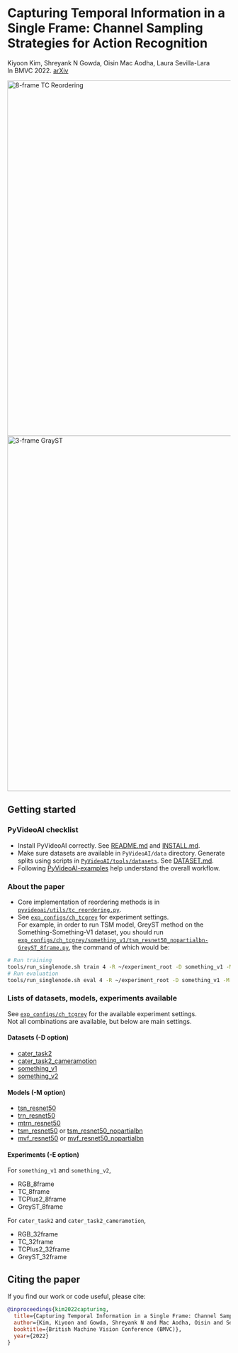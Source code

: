 # Capturing Temporal Information in a Single Frame: Channel Sampling Strategies for Action Recognition

Kiyoon Kim, Shreyank N Gowda, Oisin Mac Aodha, Laura Sevilla-Lara  
In BMVC 2022. [arXiv](http://arxiv.org/abs/2201.10394)

<img src="https://user-images.githubusercontent.com/12980409/151038213-12bdad91-7895-40e7-9304-126079fed637.png" alt="8-frame TC Reordering" width="800">  
<img src="https://user-images.githubusercontent.com/12980409/151038200-6f32cea8-6a2b-40bf-9d95-50ba860114be.png" alt="3-frame GrayST" width="800">  

## Getting started

### PyVideoAI checklist
- Install PyVideoAI correctly. See [README.md](../../../README.md) and [INSTALL.md](../../../docs/INSTALL.md).
- Make sure datasets are available in `PyVideoAI/data` directory. Generate splits using scripts in [`PyVideoAI/tools/datasets`](../../../tools/datasets). See [DATASET.md](../../../docs/DATASET.md).
- Following [PyVideoAI-examples](https://github.com/kiyoon/PyVideoAI-examples) help understand the overall workflow.

### About the paper
- Core implementation of reordering methods is in [`pyvideoai/utils/tc_reordering.py`](../../../pyvideoai/utils/tc_reordering.py).  
- See [`exp_configs/ch_tcgrey`](../../../exp_configs/ch_tcgrey) for experiment settings.  
For example, in order to run TSM model, GreyST method on the Something-Something-V1 dataset, you should run [`exp_configs/ch_tcgrey/something_v1/tsm_resnet50_nopartialbn-GreyST_8frame.py`](../../../exp_configs/ch_tcgrey/something_v1/tsm_resnet50_nopartialbn-GreyST_8frame.py), the command of which would be:

```bash
# Run training
tools/run_singlenode.sh train 4 -R ~/experiment_root -D something_v1 -M tsm_resnet_nopartialbn -E GreyST_8frame -c:e tcgrey
# Run evaluation
tools/run_singlenode.sh eval 4 -R ~/experiment_root -D something_v1 -M tsm_resnet_nopartialbn -E GreyST_8frame -c:e tcgrey
```

### Lists of datasets, models, experiments available
See [`exp_configs/ch_tcgrey`](../../../exp_configs/ch_tcgrey) for the available experiment settings.  
Not all combinations are available, but below are main settings.

#### Datasets (-D option)
- [cater_task2](../../../dataset_configs/cater_task2.py)
- [cater_task2_cameramotion](../../../dataset_configs/cater_task2_cameramotion.py)
- [something_v1](../../../dataset_configs/something_v1.py)
- [something_v2](../../../dataset_configs/something_v2.py)

#### Models (-M option)
- [tsn_resnet50](../../../model_configs/tsn_resnet50.py)
- [trn_resnet50](../../../model_configs/trn_resnet50.py)
- [mtrn_resnet50](../../../model_configs/mtrn_resnet50.py)
- [tsm_resnet50](../../../model_configs/tsn_resnet50.py) or [tsm_resnet50_nopartialbn](../../../model_configs/tsn_resnet50_nopartialbn.py)
- [mvf_resnet50](../../../model_configs/mvf_resnet50.py) or [mvf_resnet50_nopartialbn](../../../model_configs/mvf_resnet50_nopartialbn.py)

#### Experiments (-E option)
For `something_v1` and `something_v2`,  
- RGB_8frame
- TC_8frame
- TCPlus2_8frame
- GreyST_8frame

For `cater_task2` and `cater_task2_cameramotion`,  
- RGB_32frame
- TC_32frame
- TCPlus2_32frame
- GreyST_32frame

## Citing the paper

If you find our work or code useful, please cite:

```BibTeX
@inproceedings{kim2022capturing,
  title={Capturing Temporal Information in a Single Frame: Channel Sampling Strategies for Action Recognition},
  author={Kim, Kiyoon and Gowda, Shreyank N and Mac Aodha, Oisin and Sevilla-Lara, Laura},
  booktitle={British Machine Vision Conference (BMVC)},
  year={2022}
}
